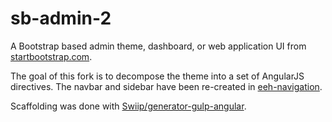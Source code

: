 sb-admin-2
==========

A Bootstrap based admin theme, dashboard, or web application UI from [startbootstrap.com](http://startbootstrap.com/template-overviews/sb-admin-2/).

The goal of this fork is to decompose the theme into a set of AngularJS directives. The navbar and sidebar have been re-created in [eeh-navigation](https://github.com/ethanhann/eeh-navigation).

Scaffolding was done with [Swiip/generator-gulp-angular](https://github.com/Swiip/generator-gulp-angular).